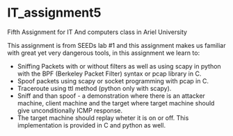 # IT_assignment5
Fifth Assignment for IT And computers class in Ariel University

This assignment is from SEEDs lab #1 and this assignment makes us familiar with great yet very dangerous tools, in this assignment we learn to:

- Sniffing Packets with or without filters as well as using scapy in python with the BPF (Berkeley Packet Filter) syntax or pcap library in C.
- Spoof packets using scapy or socket programming with pcap in C.
- Traceroute using ttl method (python only with scapy).
- Sniff and than spoof - a demonstration where there is an attacker machine, client machine and the target where target machine should give unconditionally ICMP response.
- The target machine should replay wheter it is on or off. 
This implementation is provided in C and python as well.

